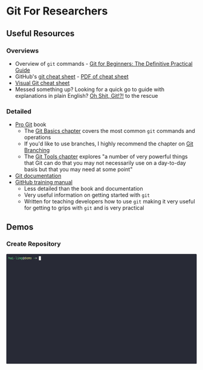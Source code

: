 # Git For Researchers

## Useful Resources

### Overviews

- Overview of `git` commands - [Git for Beginners: The Definitive Practical Guide](https://www.baeldung.com/ops/git-guide)
- GitHub's [git cheat sheet](https://training.github.com/downloads/github-git-cheat-sheet/) - [PDF of cheat sheet](https://training.github.com/downloads/github-git-cheat-sheet.pdf)
- [Visual Git cheat sheet](https://ndpsoftware.com/git-cheatsheet.html)
- Messed something up? Looking for a quick go to guide with explanations in plain English? [Oh Shit, Git!?!](https://ohshitgit.com/) to the rescue

### Detailed

- [Pro Git](https://git-scm.com/book/en/v2) book
  - The [Git Basics chapter](https://git-scm.com/book/en/v2/Git-Basics-Getting-a-Git-Repository) covers the most common `git` commands and operations
  - If you'd like to use branches, I highly recommend the chapter on [Git Branching](https://git-scm.com/book/en/v2/Git-Branching-Branches-in-a-Nutshell)
  - The [Git Tools chapter](https://git-scm.com/book/en/v2/Git-Tools-Revision-Selection) explores "a number of very powerful things that Git can do that you may not necessarily use on a day-to-day basis but that you may need at some point"
- [Git documentation](https://git-scm.com/docs)
- [GitHub training manual](https://githubtraining.github.io/training-manual/#/01_getting_ready_for_class)
  - Less detailed than the book and documentation
  - Very useful information on getting started with `git`
  - Written for teaching developers how to use `git` making it very useful for getting to grips with `git` and is very practical

## Demos

### Create Repository

![create repository demo](create_repo_demo.gif)
